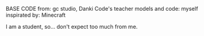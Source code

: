 BASE CODE from: gc studio, Danki Code's teacher
models and code: myself
inspirated by: Minecraft

I am a student, so... don't expect too much from me.

